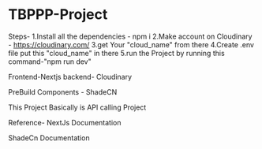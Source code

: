# TBPPP-Project
Steps-
1.Install all the dependencies - npm i
2.Make account on Cloudinary - https://cloudinary.com/
3.get Your "cloud_name" from there
4.Create .env file put this "cloud_name"  in there
5.run the Project by running this command-"npm run dev"

Frontend-Nextjs
backend- Cloudinary

PreBuild Components - ShadeCN

This Project Basically is API calling Project

Reference- 
NextJs Documentation

ShadeCn Documentation
